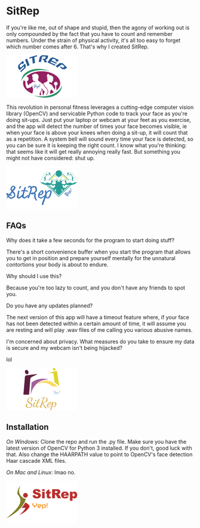 # SitRep
If you're like me, out of shape and stupid, then the agony of working out is only compounded by the fact that you have to count and remember numbers. Under the strain of physical activity, it's all too easy to forget which number comes after 6. That's why I created SitRep.

![logo](Logos/SITREPlogo.png)

This revolution in personal fitness leverages a cutting-edge computer vision library (OpenCV) and servicable Python code to track your face as you're doing sit-ups. Just put your laptop or webcam at your feet as you exercise, and the app will detect the number of times your face becomes visible, ie when your face is above your knees when doing a sit-up, it will count that as a repetition. A system bell will sound every time your face is detected, so you can be sure it is keeping the right count. I know what you're thinking: that seems like it will get really annoying really fast. But something you might not have considered: shut up.

![logo](Logos/SITREPlogo2.png)

## FAQs
Why does it take a few seconds for the program to start doing stuff?

There's a short convenience buffer when you start the program that allows you to get in position and prepare yourself mentally for the unnatural contortions your body is about to endure.

Why should I use this? 

Because you're too lazy to count, and you don't have any friends to spot you.

Do you have any updates planned?

The next version of this app will have a timeout feature where, if your face has not been detected within a certain amount of time, it will assume you are resting and will play .wav files of me calling you various abusive names.

I'm concerned about privacy. What measures do you take to ensure my data is secure and my webcam isn't being hijacked?

lol


![logo](Logos/Sitreplogo4.png)

## Installation
*On Windows*: Clone the repo and run the .py file. Make sure you have the latest version of OpenCV for Python 3 installed. If you don't, good luck with that. Also change the HAARPATH value to point to OpenCV's face detection Haar cascade XML files.


*On Mac and Linux*: lmao no.

![logo](Logos/Sitreplogo3.png)

